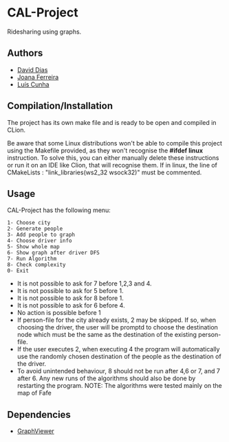 # CAL-Project

Ridesharing using graphs.

## Authors

* [David Dias](https://github.com/daviddias99 "daviddias99")
* [Joana Ferreira](https://github.com/joanaferreira0011 "joanaferreira0011")
* [Luís Cunha](https://github.com/luispcunha "luispcunha")

## Compilation/Installation

The project has its own make file and is ready to be open and compiled in CLion. 

Be aware that some Linux distributions won't be able to compile this project using the Makefile provided, as they won't recognise the **#ifdef linux** instruction. To solve this, you can either manually delete these instructions or run it on an IDE like Clion, that will recognise them.
If in linux, the line of CMakeLists : "link_libraries(ws2_32 wsock32)" must be commented.

## Usage

CAL-Project has the following menu:

```
1- Choose city
2- Generate people
3- Add people to graph
4- Choose driver info
5- Show whole map
6- Show graph after driver DFS
7- Run Algorithm
8- Check complexity
0- Exit
```

* It is not possible to ask for 7 before 1,2,3 and 4. 
* It is not possible to ask for 5 before 1.
* It is not possible to ask for 8 before 1.
* It is not possible to ask for 6 before 4.
* No action is possible before 1
* If person-file for the city already exists, 2 may be skipped. If so, when choosing the driver, the user will be promptd to choose the destination node which must be the same as the destination of the existing person-file.
* If the user executes 2, when executing 4 the program will automatically use the randomly chosen destination of the people as the destination of the driver.
* To avoid unintended behaviour, 8 should not be run after 4,6 or 7, and 7 after 6. Any new runs of the algorithms should also be done by restarting the program.
NOTE: The algorithms were tested mainly on the map of Fafe
## Dependencies
* [GraphViewer](https://paginas.fe.up.pt/~rossetti/rrwiki/doku.php?id=teaching:1011:cal:graphviewer)
